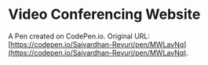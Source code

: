 # Video Conferencing Website

A Pen created on CodePen.io. Original URL: [https://codepen.io/Saivardhan-Revuri/pen/MWLavNq](https://codepen.io/Saivardhan-Revuri/pen/MWLavNq).

